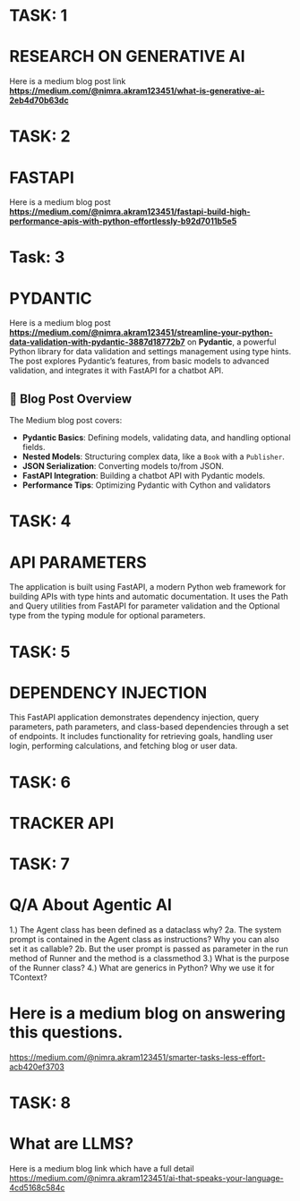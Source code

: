 # TASK: 1
# RESEARCH ON GENERATIVE AI 

Here is a medium blog post link **https://medium.com/@nimra.akram123451/what-is-generative-ai-2eb4d70b63dc**


# TASK: 2
# FASTAPI
Here is a medium blog post **https://medium.com/@nimra.akram123451/fastapi-build-high-performance-apis-with-python-effortlessly-b92d7011b5e5**



# Task: 3
# PYDANTIC

Here is a medium blog post **https://medium.com/@nimra.akram123451/streamline-your-python-data-validation-with-pydantic-3887d18772b7** on **Pydantic**, a powerful Python library for data validation and settings management using type hints. The post explores Pydantic’s features, from basic models to advanced validation, and integrates it with FastAPI for a chatbot API.

## 📝 Blog Post Overview

The Medium blog post covers:
- **Pydantic Basics**: Defining models, validating data, and handling optional fields.
- **Nested Models**: Structuring complex data, like a `Book` with a `Publisher`.
- **JSON Serialization**: Converting models to/from JSON.
- **FastAPI Integration**: Building a chatbot API with Pydantic models.
- **Performance Tips**: Optimizing Pydantic with Cython and validators

 # TASK: 4
 # API PARAMETERS
  
The application is built using FastAPI, a modern Python web framework for building APIs with type hints and automatic documentation. It uses the Path and Query utilities from FastAPI for parameter validation and the Optional type from the typing module for optional parameters.

# TASK: 5
# DEPENDENCY INJECTION

This FastAPI application demonstrates dependency injection, query parameters, path parameters, and class-based dependencies through a set of endpoints. It includes functionality for retrieving goals, handling user login, performing calculations, and fetching blog or user data.

# TASK: 6 
# TRACKER API

# TASK: 7 
# Q/A About Agentic AI
1.) The Agent class has been defined as a dataclass why?
2a. The system prompt is contained in the Agent class as instructions? Why you can also set it as callable?
2b. But the user prompt is passed as parameter in the run method of Runner and the method is a classmethod
3.) What is the purpose of the Runner class?
4.) What are generics in Python? Why we use it for TContext?
# Here is a medium blog on answering this questions.
https://medium.com/@nimra.akram123451/smarter-tasks-less-effort-acb420ef3703

# TASK: 8 
# What are LLMS?
Here is a medium blog link which have a full detail https://medium.com/@nimra.akram123451/ai-that-speaks-your-language-4cd5168c584c
